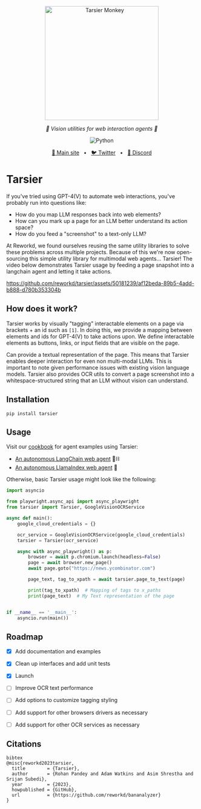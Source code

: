 <p align="center">
  <img src="https://raw.githubusercontent.com/reworkd/Tarsier/main/.github/assets/tarsier.png" height="300" alt="Tarsier Monkey" />
</p>
<p align="center">
  <em>🙈 Vision utilities for web interaction agents 🙈</em>
</p>
<p align="center">
    <img alt="Python" src="https://img.shields.io/badge/python-3670A0?style=for-the-badge&logo=python&logoColor=ffdd54" />
</p>
<p align="center">
<a href="https://reworkd.ai/">🔗 Main site</a>
<span>&nbsp;&nbsp;•&nbsp;&nbsp;</span>
<a href="https://twitter.com/reworkdai">🐦 Twitter</a>
<span>&nbsp;&nbsp;•&nbsp;&nbsp;</span>
<a href="https://discord.gg/gcmNyAAFfV">📢 Discord</a>
</p>

# Tarsier
If you've tried using GPT-4(V) to automate web interactions, you've probably run into questions like:
- How do you map LLM responses back into web elements?
- How can you mark up a page for an LLM better understand its action space?
- How do you feed a "screenshot" to a text-only LLM?

At Reworkd, we found ourselves reusing the same utility libraries to solve these problems across multiple projects. 
Because of this we're now open-sourcing this simple utility library for multimodal web agents... Tarsier! 
The video below demonstrates Tarsier usage by feeding a page snapshot into a langchain agent and letting it take actions.


https://github.com/reworkd/tarsier/assets/50181239/af12beda-89b5-4add-b888-d780b353304b


## How does it work?
Tarsier works by visually "tagging" interactable elements on a page via brackets + an id such as `[1]`.
In doing this, we provide a mapping between elements and ids for GPT-4(V) to take actions upon. 
We define interactable elements as buttons, links, or input fields that are visible on the page.

Can provide a textual representation of the page. This means that Tarsier enables deeper interaction for even non multi-modal LLMs.
This is important to note given performance issues with existing vision language models.
Tarsier also provides OCR utils to convert a page screenshot into a whitespace-structured string that an LLM without vision can understand.

## Installation
```shell
pip install tarsier
```

## Usage
Visit our [cookbook](https://github.com/reworkd/Tarsier/tree/main/cookbook) for agent examples using Tarsier:
- [An autonomous LangChain web agent](https://github.com/reworkd/tarsier/blob/main/cookbook/langchain-web-agent.ipynb) 🦜⛓️
- [An autonomous LlamaIndex web agent](https://github.com/reworkd/tarsier/blob/main/cookbook/llama-index-web-agent.ipynb) 🦙
  
Otherwise, basic Tarsier usage might look like the following:
```python
import asyncio

from playwright.async_api import async_playwright
from tarsier import Tarsier, GoogleVisionOCRService

async def main():
    google_cloud_credentials = {}

    ocr_service = GoogleVisionOCRService(google_cloud_credentials)
    tarsier = Tarsier(ocr_service)

    async with async_playwright() as p:
        browser = await p.chromium.launch(headless=False)
        page = await browser.new_page()
        await page.goto("https://news.ycombinator.com")

        page_text, tag_to_xpath = await tarsier.page_to_text(page)

        print(tag_to_xpath)  # Mapping of tags to x_paths
        print(page_text)  # My Text representation of the page


if __name__ == '__main__':
    asyncio.run(main())
```

## Roadmap
- [x] Add documentation and examples
- [x] Clean up interfaces and add unit tests
- [x] Launch


- [ ] Improve OCR text performance
- [ ] Add options to customize tagging styling
- [ ] Add support for other browsers drivers as necessary
- [ ] Add support for other OCR services as necessary

## Citations
```
bibtex
@misc{reworkd2023tarsier,
  title        = {Tarsier},
  author       = {Rohan Pandey and Adam Watkins and Asim Shrestha and Srijan Subedi},
  year         = {2023},
  howpublished = {GitHub},
  url          = {https://github.com/reworkd/bananalyzer}
}
```
